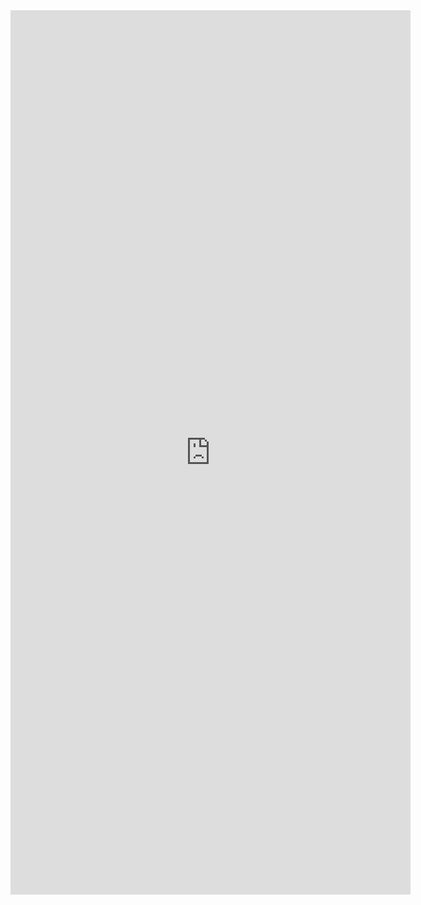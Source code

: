 <iframe src="https://docs.google.com/forms/d/e/1FAIpQLSdO2zcNIwzlGH8ITGs1q8AX6wMI59KFj8nKW1SBruc34FszWw/viewform?embedded=true" width="640" height="1415" frameborder="0" marginheight="0" marginwidth="0">Carregando…</iframe>
